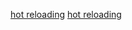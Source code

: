 [hot reloading](https://robert.kra.hn/posts/hot-reloading-rust/#how-to-use-it-with-bevy)
[hot reloading](https://bevy-cheatbook.github.io/assets/hot-reload.html)
